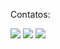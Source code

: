 
Contatos:

 [<img src = "https://img.shields.io/badge/instagram-%23E4405F.svg?&style=for-the-badge&logo=instagram&logoColor=white">](https://www.instagram.com/_taya.silva/?hl=pt-br) [<img src="https://img.shields.io/badge/linkedin-%230077B5.svg?&style=for-the-badge&logo=linkedin&logoColor=white" />](https://www.linkedin.com/in/taianesilva99/) [<img src="https://img.shields.io/badge/-gmail-2EC866?style=for-the-badge&logo=gmail&logoColor=white" />](mailto:taianens99@gmail.com)
